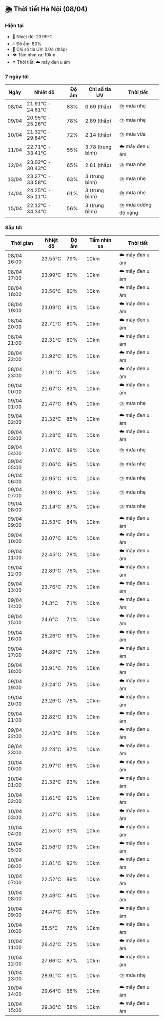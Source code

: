 ## 🌦️ Thời tiết Hà Nội (08/04)

### Hiện tại

- 🌡️ Nhiệt độ: 23.99℃
- 💦 Độ ẩm: 80%
- 🌟 Chỉ số tia UV: 0.04 (thấp)
- 👁️ Tầm nhìn xa: 10km
- ☂️ Thời tiết: ☁️ mây đen u ám

### 7 ngày tới

| Ngày | Nhiệt độ | Độ ẩm | Chỉ số tia UV | Thời tiết |
| --- | --- | --- | --- | --- |
| 08/04 | 21.91℃ - 24.81℃ | 83% | 0.69 (thấp) | ⛈️ mưa nhẹ |
| 09/04 | 20.95℃ - 25.26℃ | 78% | 2.89 (thấp) | ⛈️ mưa nhẹ |
| 10/04 | 21.32℃ - 29.64℃ | 72% | 2.14 (thấp) | ⛈️ mưa vừa |
| 11/04 | 22.71℃ - 33.41℃ | 55% | 3.78 (trung bình) | ☁️ mây đen u ám |
| 12/04 | 23.02℃ - 30.43℃ | 65% | 2.81 (thấp) | ⛈️ mưa nhẹ |
| 13/04 | 23.27℃ - 33.58℃ | 63% | 3 (trung bình) | ⛈️ mưa nhẹ |
| 14/04 | 24.25℃ - 35.11℃ | 61% | 3 (trung bình) | ⛈️ mưa nhẹ |
| 15/04 | 22.12℃ - 34.34℃ | 56% | 3 (trung bình) | ⛈️ mưa cường độ nặng |

### Sắp tới

| Thời gian | Nhiệt độ | Độ ẩm | Tầm nhìn xa | Thời tiết |
| --- | --- | --- | --- | --- |
| 08/04 16:00 | 23.55℃ | 79% | 10km | ☁️ mây đen u ám |
| 08/04 17:00 | 23.99℃ | 80% | 10km | ☁️ mây đen u ám |
| 08/04 18:00 | 23.56℃ | 80% | 10km | ☁️ mây đen u ám |
| 08/04 19:00 | 23.09℃ | 81% | 10km | ☁️ mây đen u ám |
| 08/04 20:00 | 22.71℃ | 80% | 10km | ☁️ mây đen u ám |
| 08/04 21:00 | 22.31℃ | 80% | 10km | ☁️ mây đen u ám |
| 08/04 22:00 | 21.92℃ | 80% | 10km | ☁️ mây đen u ám |
| 08/04 23:00 | 21.91℃ | 80% | 10km | ☁️ mây đen u ám |
| 09/04 00:00 | 21.67℃ | 82% | 10km | ☁️ mây đen u ám |
| 09/04 01:00 | 21.47℃ | 84% | 10km | ⛈️ mưa nhẹ |
| 09/04 02:00 | 21.32℃ | 85% | 10km | ☁️ mây đen u ám |
| 09/04 03:00 | 21.28℃ | 86% | 10km | ☁️ mây đen u ám |
| 09/04 04:00 | 21.05℃ | 88% | 10km | ⛈️ mưa nhẹ |
| 09/04 05:00 | 21.06℃ | 89% | 10km | ⛈️ mưa nhẹ |
| 09/04 06:00 | 20.95℃ | 90% | 10km | ⛈️ mưa nhẹ |
| 09/04 07:00 | 20.99℃ | 88% | 10km | ⛈️ mưa nhẹ |
| 09/04 08:00 | 21.14℃ | 87% | 10km | ⛈️ mưa nhẹ |
| 09/04 09:00 | 21.53℃ | 84% | 10km | ☁️ mây đen u ám |
| 09/04 10:00 | 22.07℃ | 80% | 10km | ☁️ mây đen u ám |
| 09/04 11:00 | 22.45℃ | 78% | 10km | ☁️ mây đen u ám |
| 09/04 12:00 | 22.89℃ | 76% | 10km | ☁️ mây đen u ám |
| 09/04 13:00 | 23.76℃ | 73% | 10km | ☁️ mây đen u ám |
| 09/04 14:00 | 24.3℃ | 71% | 10km | ☁️ mây đen u ám |
| 09/04 15:00 | 24.6℃ | 71% | 10km | ☁️ mây đen u ám |
| 09/04 16:00 | 25.26℃ | 69% | 10km | ☁️ mây đen u ám |
| 09/04 17:00 | 24.89℃ | 72% | 10km | ☁️ mây đen u ám |
| 09/04 18:00 | 23.91℃ | 76% | 10km | ☁️ mây đen u ám |
| 09/04 19:00 | 23.24℃ | 78% | 10km | ☁️ mây đen u ám |
| 09/04 20:00 | 23.26℃ | 78% | 10km | ☁️ mây đen u ám |
| 09/04 21:00 | 22.82℃ | 81% | 10km | ☁️ mây đen u ám |
| 09/04 22:00 | 22.43℃ | 84% | 10km | ☁️ mây đen u ám |
| 09/04 23:00 | 22.24℃ | 87% | 10km | ☁️ mây đen u ám |
| 10/04 00:00 | 21.97℃ | 89% | 10km | ☁️ mây đen u ám |
| 10/04 01:00 | 21.32℃ | 93% | 10km | ☁️ mây đen u ám |
| 10/04 02:00 | 21.61℃ | 92% | 10km | ☁️ mây đen u ám |
| 10/04 03:00 | 21.47℃ | 93% | 10km | ☁️ mây đen u ám |
| 10/04 04:00 | 21.55℃ | 93% | 10km | ☁️ mây đen u ám |
| 10/04 05:00 | 21.58℃ | 93% | 10km | ☁️ mây đen u ám |
| 10/04 06:00 | 21.81℃ | 92% | 10km | ☁️ mây đen u ám |
| 10/04 07:00 | 22.52℃ | 89% | 10km | ☁️ mây đen u ám |
| 10/04 08:00 | 23.49℃ | 84% | 10km | ☁️ mây đen u ám |
| 10/04 09:00 | 24.47℃ | 80% | 10km | ☁️ mây đen u ám |
| 10/04 10:00 | 25.5℃ | 76% | 10km | ☁️ mây đen u ám |
| 10/04 11:00 | 26.42℃ | 72% | 10km | ☁️ mây đen u ám |
| 10/04 12:00 | 27.66℃ | 67% | 10km | ☁️ mây đen u ám |
| 10/04 13:00 | 28.91℃ | 61% | 10km | ⛈️ mưa nhẹ |
| 10/04 14:00 | 29.64℃ | 58% | 10km | ☁️ mây đen u ám |
| 10/04 15:00 | 29.36℃ | 58% | 10km | ☁️ mây đen u ám |
